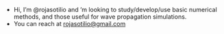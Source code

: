 - Hi, I’m @rojasotilio and ’m looking to study/develop/use basic numerical methods, and those useful for wave propagation simulations. 
- You can reach at rojasotilio@gmail.com
